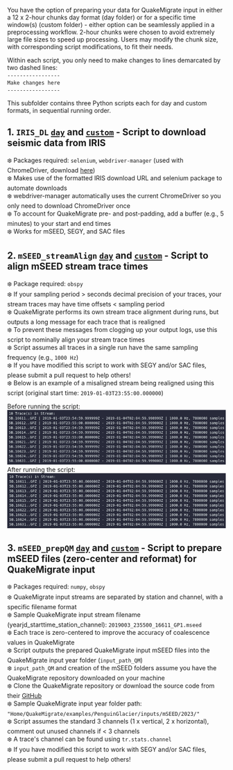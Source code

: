 You have the option of preparing your data for QuakeMigrate input in either a 12 x 2-hour chunks day format (day folder) or for a specific time window(s) (custom folder) - either option can be seamlessly applied in a preprocessing workflow. 2-hour chunks were chosen to avoid extremely large file sizes to speed up processing. Users may modify the chunk size, with corresponding script modifications, to fit their needs.

Within each script, you only need to make changes to lines demarcated by two dashed lines:  
`-----------------`  
`Make changes here`  
`-----------------`  

This subfolder contains three Python scripts each for day and custom formats, in sequential running order.
## 1. `IRIS_DL` [`day`](https://github.com/cryoilrj/QuakeSupport/blob/main/QuakeMigrate/preprocessing/day/QS_IRIS_DL_day.py) and [`custom`](https://github.com/cryoilrj/QuakeSupport/blob/main/QuakeMigrate/preprocessing/custom/QS_IRIS_DL_custom.py) - Script to download seismic data from IRIS
:snowflake: Packages required: `selenium`, `webdriver-manager` (used with ChromeDriver, download [here](https://chromedriver.chromium.org/downloads))  
:snowflake: Makes use of the formatted IRIS download URL and selenium package to automate downloads  
:snowflake: webdriver-manager automatically uses the current ChromeDriver so you only need to download ChromeDriver once     
:snowflake: To account for QuakeMigrate pre- and post-padding, add a buffer (e.g., 5 minutes) to your start and end times  
:snowflake: Works for mSEED, SEGY, and SAC files

## 2. `mSEED_streamAlign` [`day`](https://github.com/cryoilrj/QuakeSupport/blob/main/QuakeMigrate/preprocessing/day/QS_mSEED_streamAlign_day.py) and [`custom`](https://github.com/cryoilrj/QuakeSupport/blob/main/QuakeMigrate/preprocessing/custom/QS_mSEED_streamAlign_custom.py) - Script to align mSEED stream trace times
:snowflake: Package required: `obspy`  
:snowflake: If your sampling period > seconds decimal precision of your traces, your stream traces may have time offsets < sampling period   
:snowflake: QuakeMigrate performs its own stream trace alignment during runs, but outputs a long message for each trace that is realigned  
:snowflake: To prevent these messages from clogging up your output logs, use this script to nominally align your stream trace times  
:snowflake: Script assumes all traces in a single run have the same sampling frequency (e.g., `1000 Hz`)   
:snowflake: If you have modified this script to work with SEGY and/or SAC files, please submit a pull request to help others!  
:snowflake: Below is an example of a misaligned stream being realigned using this script (original start time: `2019-01-03T23:55:00.000000`)

Before running the script:
![Screenshot of a misaligned stream](https://github.com/cryoilrj/QuakeSupport/blob/main/QuakeMigrate/preprocessing/misaligned_stream.png)  
After running the script:
![Screenshot of an aligned stream](https://github.com/cryoilrj/QuakeSupport/blob/main/QuakeMigrate/preprocessing/aligned_stream.png)

## 3. `mSEED_prepQM` [`day`](https://github.com/cryoilrj/QuakeSupport/blob/main/QuakeMigrate/preprocessing/day/QS_mSEED_prepQM_day.py) and [`custom`](https://github.com/cryoilrj/QuakeSupport/blob/main/QuakeMigrate/preprocessing/custom/QS_mSEED_prepQM_custom.py) - Script to prepare mSEED files (zero-center and reformat) for QuakeMigrate input  
:snowflake: Packages required: `numpy`, `obspy`  
:snowflake: QuakeMigrate input streams are separated by station and channel, with a specific filename format  
:snowflake: Sample QuakeMigrate input stream filename (yearjd_starttime_station_channel): `2019003_235500_16611_GP1.mseed`  
:snowflake: Each trace is zero-centered to improve the accuracy of coalescence values in QuakeMigrate  
:snowflake: Script outputs the prepared QuakeMigrate input mSEED files into the QuakeMigrate input year folder (`input_path_QM`)  
:snowflake: `input_path_QM` and creation of the mSEED folders assume you have the QuakeMigrate repository downloaded on your machine  
:snowflake: Clone the QuakeMigrate repository or download the source code from their [GitHub](https://github.com/QuakeMigrate/QuakeMigrate)  
:snowflake: Sample QuakeMigrate input year folder path: `"Home/QuakeMigrate/examples/PenguinGlacier/inputs/mSEED/2023/"`  
:snowflake: Script assumes the standard 3 channels (1 x vertical, 2 x horizontal), comment out unused channels if < 3 channels  
:snowflake: A trace's channel can be found using `tr.stats.channel`  
:snowflake: If you have modified this script to work with SEGY and/or SAC files, please submit a pull request to help others!
